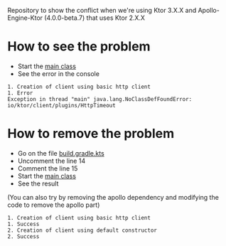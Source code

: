 Repository to show the conflict when we're using Ktor 3.X.X and Apollo-Engine-Ktor (4.0.0-beta.7) that uses Ktor 2.X.X

# How to see the problem

- Start the [main class](./src/main/kotlin/Main.kt)
- See the error in the console

````shell
1. Creation of client using basic http client
1. Error
Exception in thread "main" java.lang.NoClassDefFoundError: io/ktor/client/plugins/HttpTimeout
````

# How to remove the problem

- Go on the file [build.gradle.kts](build.gradle.kts)
- Uncomment the line 14
- Comment the line 15
- Start the [main class](./src/main/kotlin/Main.kt)
- See the result

(You can also try by removing the apollo dependency and modifying the code to remove the apollo part)

````shell
1. Creation of client using basic http client
1. Success
2. Creation of client using default constructor
2. Success
````
